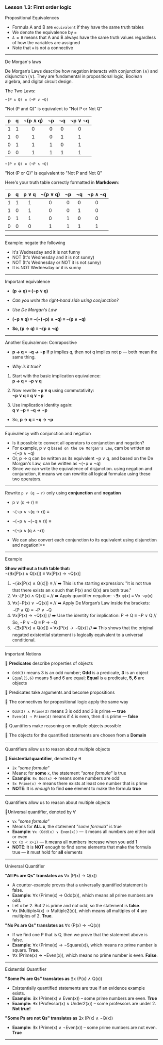 ### Lesson 1.3: First order logic

Propositional Equivalences

- Formula A and B are `equivalent` if they have the same truth tables
- We denote the equivalence by `≡`
- `A ≡ B` means that A and B always have the same truth values regardless of how the variables are assigned
- Note that `≡` is not a connective

---

De Morgan's laws

De Morgan’s Laws describe how negation interacts with conjunction (∧) and disjunction (∨).
They are fundamental in propositional logic, Boolean algebra, and digital circuit design.

The Two Laws:

`¬(P ∧ Q) ≡ (¬P ∨ ¬Q)`

"Not (P and Q)" is equivalent to "Not P or Not Q"

| p | q | ¬(p ∧ q) | ¬p | ¬q | ¬p ∨ ¬q |
|:-:|:-:|:--------:|:--:|:--:|:--------:|
| 1 | 1 |    0     |  0 |  0 |    0     |
| 1 | 0 |    1     |  0 |  1 |    1     |
| 0 | 1 |    1     |  1 |  0 |    1     |
| 0 | 0 |    1     |  1 |  1 |    1     |


`¬(P ∨ Q) ≡ (¬P ∧ ¬Q)`

"Not (P or Q)" is equivalent to "Not P and Not Q"

Here's your truth table correctly formatted in **Markdown**:

| p | q | p ∨ q | ¬(p ∨ q) | ¬p | ¬q | ¬p ∧ ¬q |
|:-:|:-:|:-----:|:--------:|:--:|:--:|:--------:|
| 1 | 1 |   1   |    0     |  0 |  0 |    0     |
| 1 | 0 |   1   |    0     |  0 |  1 |    0     |
| 0 | 1 |   1   |    0     |  1 |  0 |    0     |
| 0 | 0 |   0   |    1     |  1 |  1 |    1     |

--- 

Example: negate the following

- It's Wednesday and it is not funny
- NOT (It's Wednesday and it is not sunny)
- NOT (It's Wednesday or NOT it is not sunny)
- It is NOT Wednesday or it is sunny

---

Important equivalence

- **(p → q) ≡ (¬p ∨ q)**

- *Can you write the right-hand side using conjunction?*

- *Use De Morgan's Law*

- **(¬p ∨ q) ≡ ¬(¬(¬p) ∧ ¬q) ≡ ¬(p ∧ ¬q)**

- **So, (p → q) ≡ ¬(p ∧ ¬q)**

---

Another Equivalence: Conrapositive

- **p → q ≡ ¬q → ¬p** If p implies q, then not q implies not p — both mean the same thing.

- *Why is it true?*

1. Start with the basic implication equivalence:  
   **p → q ≡ ¬p ∨ q**

2. Now rewrite **¬p ∨ q** using commutativity:  
   **¬p ∨ q ≡ q ∨ ¬p**

3. Use implication identity again:  
   **q ∨ ¬p ≡ ¬q → ¬p**

- So, **p → q ≡ ¬q → ¬p**

---

Equivalency with conjunction and negation

- Is it possible to convert all operators to conjunction and negation?
- For example, p ∨ q `based on the De Morgan's Law`, cam be written as ¬(¬p ∧ ¬q)
- Or, p -> q can be written as its equivalent ¬p ∨ q, and based on the De Morgan's Law, can be written as ¬(¬p ∧ ¬q)
- Since we can write the equivalence of disjunction. using negation and conjunction, it means we can rewritte all logical formulae using these two operators.

---

Rewrite `p ∨ (q → r)` only using **conjunction** and **negation**

- p ∨ (q → r) ≡
- ¬(¬p ∧ ¬(q → r)) ≡
- ¬(¬p ∧ ¬(¬q ∨ r)) ≡
- ¬(¬p ∧ (q ∧ ¬r))


- We can also convert each conjunction to its equivalent using disjunction and negation!**

---

Example

**Show without a truth table that:**  
¬(∃x[P(x) ∧ Q(x)]) ≡ ∀x[P(x) → ¬Q(x)]

1. ¬(∃x[P(x) ∧ Q(x)]) ≡ // ➡️ This is the starting expression: "It is not true that there exists an x such that P(x) and Q(x) are both true."
2. ∀x¬[P(x) ∧ Q(x)] ≡  // ➡️ Apply quantifier negation:
¬∃x φ(x) ≡ ∀x ¬φ(x)
3. ∀x[¬P(x) ∨ ¬Q(x)] ≡  // ➡️ Apply De Morgan’s Law inside the brackets: ¬(P ∧ Q) ≡ ¬P ∨ ¬Q
4. ∀x[P(x) → ¬Q(x)]   // ➡️ Use the identity for implication: P → Q ≡ ¬P ∨ Q // So, ¬P ∨ ¬Q ≡ P → ¬Q
5. ¬(∃x[P(x) ∧ Q(x)]) ≡ ∀x[P(x) → ¬Q(x)] // ➡️ This shows that the original negated existential statement is logically equivalent to a universal conditional.

---

Important Notions

🔺 **Predicates** describe properties of objects  
- `Odd(3)` means 3 is an odd number; **Odd** is a predicate, **3** is an object  
- `Equal(5,6)` means 5 and 6 are equal; **Equal** is a predicate, **5, 6** are objects  

🔺 Predicates take arguments and become propositions

🔺 The connectives for propositional logic apply the same way  
- `Odd(3) ∧ Prime(3)` means 3 is odd and 3 is prime — **true**  
- `Even(4) → Prime(4)` means if 4 is even, then 4 is prime — **false**

🔺 Quantifiers make reasoning on multiple objects possible

🔺 The objects for the quantified statements are chosen from a **Domain**

---

Quantifiers allow us to reason about multiple objects

🔺 **Existential quantifier**, denoted by ∃  
- `∃x` *"some formula"*  
- Means: for **some** `x`, the statement *"some formula"* is true  
- **Example**: `∃x Odd(x)` → means some numbers are odd  
- `∃x Prime(x)` → means there exists at least one number that is prime  
- **NOTE**: It is *enough* to find **one** element to make the formula **true**

---
Quantifiers allow us to reason about multiple objects

🔺Universal quantifier, denoted by ∀
- `∀x` *"some formula"*
- Means for **ALL x**, the statement *"some formula"* is true
- **Example**: `∀x (Odd(x) ∨ Even(x))` — it means all numbers are either odd or even
- `∀x (x < x+1)` — it means all numbers increase when you add 1
- **NOTE**: It is **NOT** enough to find some elements that make the formula true — it must hold for **all** elements
  
---

Universal Quantifier

**"All Ps are Qs" translates as** ∀x (P(x) → Q(x))

- A counter-example proves that a universally quantified statement is false.
- **Example:** ∀x (Prime(x) → Odd(x)), which means all prime numbers are odd.
- Let x be 2. But 2 is prime and not odd, so the statement is **false**.
- ∀x (Multiple4(x) → Multiple2(x)), which means all multiples of 4 are multiples of 2. **True**.

**"No Ps are Qs" translates as** ∀x (P(x) → ¬Q(x))

- If we find one P that is Q, then we prove that the statement above is false.
- **Example:** ∀x (Prime(x) → ¬Square(x)), which means no prime number is square. **True**.
- ∀x (Prime(x) → ¬Even(x)), which means no prime number is even. **False**.


---

Existential Quantifier

**"Some Ps are Qs" translates as** ∃x (P(x) ∧ Q(x))

- Existentially quantified statements are true if an evidence example exists.
- **Example:** ∃x (Prime(x) ∧ Even(x)) – some prime numbers are even. **True**
- **Example:** ∃x (Professor(x) ∧ Under2(x)) – some professors are under 2. **Not true!**


**"Some Ps are not Qs" translates as** ∃x (P(x) ∧ ¬Q(x))

- **Example:** ∃x (Prime(x) ∧ ¬Even(x)) – some prime numbers are not even. **True**

---